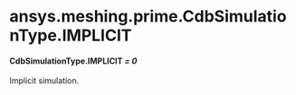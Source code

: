 # ansys.meshing.prime.CdbSimulationType.IMPLICIT

#### CdbSimulationType.IMPLICIT *= 0*

Implicit simulation.

<!-- !! processed by numpydoc !! -->
